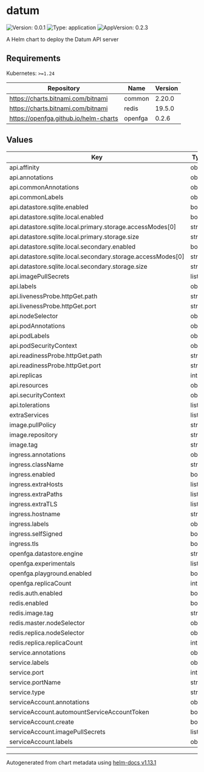 # datum

![Version: 0.0.1](https://img.shields.io/badge/Version-0.0.1-informational?style=flat-square) ![Type: application](https://img.shields.io/badge/Type-application-informational?style=flat-square) ![AppVersion: 0.2.3](https://img.shields.io/badge/AppVersion-0.2.3-informational?style=flat-square)

A Helm chart to deploy the Datum API server

## Requirements

Kubernetes: `>=1.24`

| Repository | Name | Version |
|------------|------|---------|
| https://charts.bitnami.com/bitnami | common | 2.20.0 |
| https://charts.bitnami.com/bitnami | redis | 19.5.0 |
| https://openfga.github.io/helm-charts | openfga | 0.2.6 |

## Values

| Key | Type | Default | Description |
|-----|------|---------|-------------|
| api.affinity | object | `{}` |  |
| api.annotations | object | `{}` |  |
| api.commonAnnotations | object | `{}` |  |
| api.commonLabels | object | `{}` |  |
| api.datastore.sqlite.enabled | bool | `true` |  |
| api.datastore.sqlite.local.enabled | bool | `true` |  |
| api.datastore.sqlite.local.primary.storage.accessModes[0] | string | `"ReadWriteOnce"` |  |
| api.datastore.sqlite.local.primary.storage.size | string | `"1Gi"` |  |
| api.datastore.sqlite.local.secondary.enabled | bool | `true` |  |
| api.datastore.sqlite.local.secondary.storage.accessModes[0] | string | `"ReadWriteOnce"` |  |
| api.datastore.sqlite.local.secondary.storage.size | string | `"1Gi"` |  |
| api.imagePullSecrets | list | `[]` |  |
| api.labels | object | `{}` |  |
| api.livenessProbe.httpGet.path | string | `"/metrics"` |  |
| api.livenessProbe.httpGet.port | string | `"http"` |  |
| api.nodeSelector | object | `{}` |  |
| api.podAnnotations | object | `{}` |  |
| api.podLabels | object | `{}` |  |
| api.podSecurityContext | object | `{}` |  |
| api.readinessProbe.httpGet.path | string | `"/metrics"` |  |
| api.readinessProbe.httpGet.port | string | `"http"` |  |
| api.replicas | int | `1` |  |
| api.resources | object | `{}` |  |
| api.securityContext | object | `{}` |  |
| api.tolerations | list | `[]` |  |
| extraServices | list | `[]` |  |
| image.pullPolicy | string | `"IfNotPresent"` |  |
| image.repository | string | `"ghcr.io/datumforge/datum"` |  |
| image.tag | string | `"1391-de0a31b1"` |  |
| ingress.annotations | object | `{}` |  |
| ingress.className | string | `""` |  |
| ingress.enabled | bool | `false` |  |
| ingress.extraHosts | list | `[]` |  |
| ingress.extraPaths | list | `[]` |  |
| ingress.extraTLS | list | `[]` |  |
| ingress.hostname | string | `"datum.example.com"` |  |
| ingress.labels | object | `{}` |  |
| ingress.selfSigned | bool | `false` |  |
| ingress.tls | bool | `true` |  |
| openfga.datastore.engine | string | `"memory"` |  |
| openfga.experimentals | list | `[]` |  |
| openfga.playground.enabled | bool | `false` |  |
| openfga.replicaCount | int | `1` |  |
| redis.auth.enabled | bool | `false` |  |
| redis.enabled | bool | `true` |  |
| redis.image.tag | string | `"7.0.13-debian-11-r10"` |  |
| redis.master.nodeSelector | object | `{}` |  |
| redis.replica.nodeSelector | object | `{}` |  |
| redis.replica.replicaCount | int | `1` |  |
| service.annotations | object | `{}` |  |
| service.labels | object | `{}` |  |
| service.port | int | `17608` |  |
| service.portName | string | `"http"` |  |
| service.type | string | `"ClusterIP"` |  |
| serviceAccount.annotations | object | `{}` |  |
| serviceAccount.automountServiceAccountToken | bool | `true` |  |
| serviceAccount.create | bool | `true` |  |
| serviceAccount.imagePullSecrets | list | `[]` |  |
| serviceAccount.labels | object | `{}` |  |

----------------------------------------------
Autogenerated from chart metadata using [helm-docs v1.13.1](https://github.com/norwoodj/helm-docs/releases/v1.13.1)

